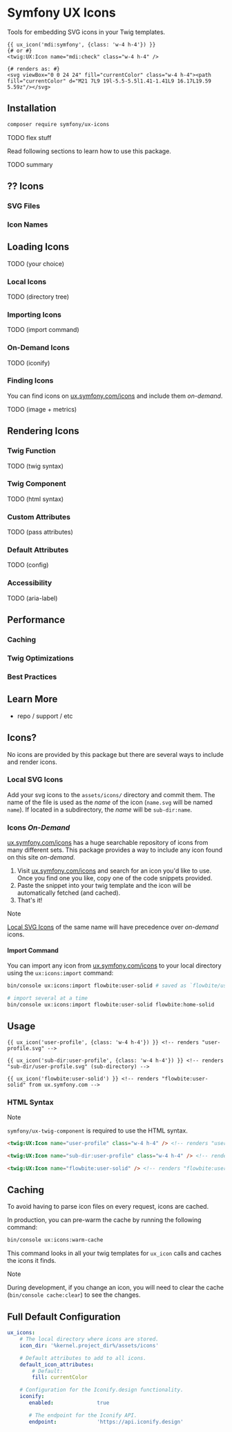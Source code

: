 Symfony UX Icons
================

Tools for embedding SVG icons in your Twig templates.

```twig
{{ ux_icon('mdi:symfony', {class: 'w-4 h-4'}) }}
{# or #}
<twig:UX:Icon name="mdi:check" class="w-4 h-4" />

{# renders as: #}
<svg viewBox="0 0 24 24" fill="currentColor" class="w-4 h-4"><path fill="currentColor" d="M21 7L9 19l-5.5-5.5l1.41-1.41L9 16.17L19.59 5.59z"/></svg>
```

## Installation

```bash
composer require symfony/ux-icons
```

TODO flex stuff

Read following sections to learn how to use this package.

TODO summary

## ?? Icons 

### SVG Files

### Icon Names

## Loading Icons

TODO (your choice)

### Local Icons

TODO (directory tree)

### Importing Icons

TODO (import command)

### On-Demand Icons

TODO (iconify)

### Finding Icons

You can find icons on [ux.symfony.com/icons](https://ux.symfony.com/icons) and include them _on-demand_.

TODO (image + metrics)

## Rendering Icons

### Twig Function

TODO (twig syntax)

### Twig Component 

TODO (html syntax)

### Custom Attributes

TODO (pass attributes)

### Default Attributes

TODO (config)

### Accessibility

TODO (aria-label)

## Performance

### Caching

### Twig Optimizations

### Best Practices

## Learn More

* repo / support / etc



## Icons?

No icons are provided by this package but there are several ways to include and render icons. 

### Local SVG Icons

Add your svg icons to the `assets/icons/` directory and commit them.
The name of the file is used as the _name_ of the icon (`name.svg` will be named `name`).
If located in a subdirectory, the _name_ will be `sub-dir:name`.

### Icons _On-Demand_

[ux.symfony.com/icons](https://ux.symfony.com/icons) has a huge searchable repository of icons
from many different sets. This package provides a way to include any icon found on this site _on-demand_.

1. Visit [ux.symfony.com/icons](https://ux.symfony.com/icons) and search for an icon
   you'd like to use. Once you find one you like, copy one of the code snippets provided.
2. Paste the snippet into your twig template and the icon will be automatically fetched (and cached).
3. That's it!

> [!NOTE]
> [Local SVG Icons](#local-svg-icons) of the same name will have precedence over _on-demand_ icons.

#### Import Command

You can import any icon from [ux.symfony.com/icons](https://ux.symfony.com/icons) to your local
directory using the `ux:icons:import` command:

 ```bash
 bin/console ux:icons:import flowbite:user-solid # saved as `flowbite/user-solid.svg` and name is `flowbite:user-solid`

 # import several at a time
 bin/console ux:icons:import flowbite:user-solid flowbite:home-solid
 ```

## Usage

```twig
{{ ux_icon('user-profile', {class: 'w-4 h-4'}) }} <!-- renders "user-profile.svg" -->

{{ ux_icon('sub-dir:user-profile', {class: 'w-4 h-4'}) }} <!-- renders "sub-dir/user-profile.svg" (sub-directory) -->

{{ ux_icon('flowbite:user-solid') }} <!-- renders "flowbite:user-solid" from ux.symfony.com -->
```

### HTML Syntax

> [!NOTE]
> `symfony/ux-twig-component` is required to use the HTML syntax.

```html
<twig:UX:Icon name="user-profile" class="w-4 h-4" /> <!-- renders "user-profile.svg" -->

<twig:UX:Icon name="sub-dir:user-profile" class="w-4 h-4" /> <!-- renders "sub-dir/user-profile.svg" (sub-directory) -->

<twig:UX:Icon name="flowbite:user-solid" /> <!-- renders "flowbite:user-solid" from ux.symfony.com -->
```

## Caching

To avoid having to parse icon files on every request, icons are cached.

In production, you can pre-warm the cache by running the following command:

```bash
bin/console ux:icons:warm-cache
```

This command looks in all your twig templates for `ux_icon` calls and caches the icons it finds.

> [!NOTE]
> During development, if you change an icon, you will need to clear the cache (`bin/console cache:clear`)
> to see the changes.

## Full Default Configuration

```yaml
ux_icons:
    # The local directory where icons are stored.
    icon_dir: '%kernel.project_dir%/assets/icons'

    # Default attributes to add to all icons.
    default_icon_attributes:
        # Default:
        fill: currentColor

    # Configuration for the Iconify.design functionality.
    iconify:
       enabled:              true

       # The endpoint for the Iconify API.
       endpoint:             'https://api.iconify.design'
```
